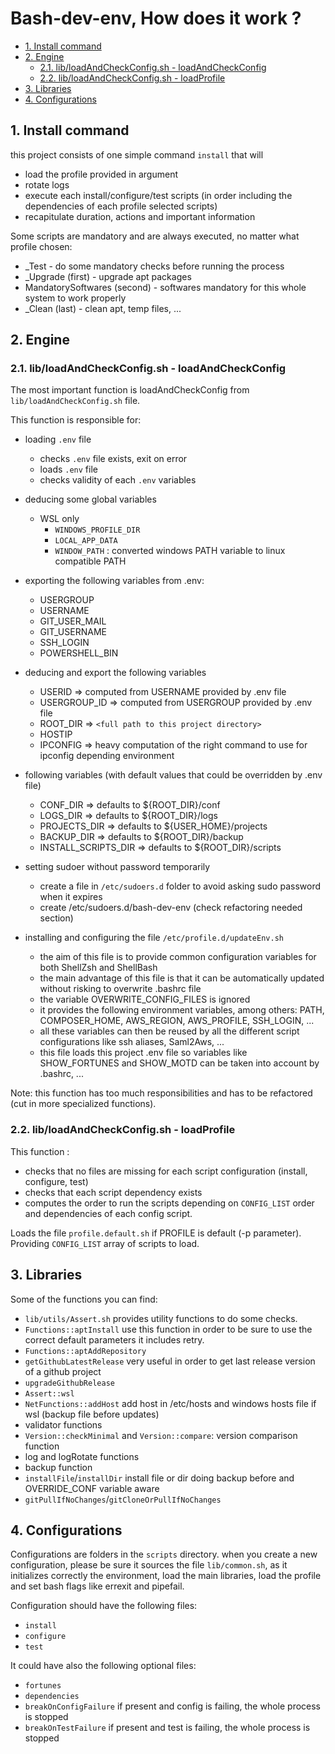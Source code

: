 # Bash-dev-env, How does it work ?

- [1. Install command](#1-install-command)
- [2. Engine](#2-engine)
  - [2.1. lib/loadAndCheckConfig.sh - loadAndCheckConfig](#21-libloadandcheckconfigsh---loadandcheckconfig)
  - [2.2. lib/loadAndCheckConfig.sh - loadProfile](#22-libloadandcheckconfigsh---loadprofile)
- [3. Libraries](#3-libraries)
- [4. Configurations](#4-configurations)

## 1. Install command

this project consists of one simple command `install` that will

- load the profile provided in argument
- rotate logs
- execute each install/configure/test scripts (in order including the
  dependencies of each profile selected scripts)
- recapitulate duration, actions and important information

Some scripts are mandatory and are always executed, no matter what profile
chosen:

- \_Test - do some mandatory checks before running the process
- \_Upgrade (first) - upgrade apt packages
- MandatorySoftwares (second) - softwares mandatory for this whole system to
  work properly
- \_Clean (last) - clean apt, temp files, ...

## 2. Engine

### 2.1. lib/loadAndCheckConfig.sh - loadAndCheckConfig

The most important function is loadAndCheckConfig from
`lib/loadAndCheckConfig.sh` file.

This function is responsible for:

- loading `.env` file

  - checks `.env` file exists, exit on error
  - loads `.env` file
  - checks validity of each `.env` variables

- deducing some global variables

  - WSL only
    - `WINDOWS_PROFILE_DIR`
    - `LOCAL_APP_DATA`
    - `WINDOW_PATH` : converted windows PATH variable to linux compatible PATH

- exporting the following variables from .env:

  - USERGROUP
  - USERNAME
  - GIT_USER_MAIL
  - GIT_USERNAME
  - SSH_LOGIN
  - POWERSHELL_BIN

- deducing and export the following variables

  - USERID => computed from USERNAME provided by .env file
  - USERGROUP_ID => computed from USERGROUP provided by .env file
  - ROOT_DIR => `<full path to this project directory>`
  - HOSTIP
  - IPCONFIG => heavy computation of the right command to use for ipconfig
    depending environment

- following variables (with default values that could be overridden by .env
  file)

  - CONF_DIR => defaults to ${ROOT_DIR}/conf
  - LOGS_DIR => defaults to ${ROOT_DIR}/logs
  - PROJECTS_DIR => defaults to ${USER_HOME}/projects
  - BACKUP_DIR => defaults to ${ROOT_DIR}/backup
  - INSTALL_SCRIPTS_DIR => defaults to ${ROOT_DIR}/scripts

- setting sudoer without password temporarily

  - create a file in `/etc/sudoers.d` folder to avoid asking sudo password when
    it expires
  - create /etc/sudoers.d/bash-dev-env (check refactoring needed section)

- installing and configuring the file `/etc/profile.d/updateEnv.sh`
  - the aim of this file is to provide common configuration variables for both
    ShellZsh and ShellBash
  - the main advantage of this file is that it can be automatically updated
    without risking to overwrite .bashrc file
  - the variable OVERWRITE_CONFIG_FILES is ignored
  - it provides the following environment variables, among others: PATH,
    COMPOSER_HOME, AWS_REGION, AWS_PROFILE, SSH_LOGIN, ...
  - all these variables can then be reused by all the different script
    configurations like ssh aliases, Saml2Aws, ...
  - this file loads this project .env file so variables like SHOW_FORTUNES and
    SHOW_MOTD can be taken into account by .bashrc, ...

Note: this function has too much responsibilities and has to be refactored (cut
in more specialized functions).

### 2.2. lib/loadAndCheckConfig.sh - loadProfile

This function :

- checks that no files are missing for each script configuration (install,
  configure, test)
- checks that each script dependency exists
- computes the order to run the scripts depending on `CONFIG_LIST` order and
  dependencies of each config script.

Loads the file `profile.default.sh` if PROFILE is default (-p parameter).
Providing `CONFIG_LIST` array of scripts to load.

## 3. Libraries

Some of the functions you can find:

- `lib/utils/Assert.sh` provides utility functions to do some checks.
- `Functions::aptInstall` use this function in order to be sure to use the
  correct default parameters it includes retry.
- `Functions::aptAddRepository`
- `getGithubLatestRelease` very useful in order to get last release version of a
  github project
- `upgradeGithubRelease`
- `Assert::wsl`
- `NetFunctions::addHost` add host in /etc/hosts and windows hosts file if wsl
  (backup file before updates)
- validator functions
- `Version::checkMinimal` and `Version::compare`: version comparison function
- log and logRotate functions
- backup function
- `installFile`/`installDir` install file or dir doing backup before and
  OVERRIDE_CONF variable aware
- `gitPullIfNoChanges`/`gitCloneOrPullIfNoChanges`

## 4. Configurations

Configurations are folders in the `scripts` directory. when you create a new
configuration, please be sure it sources the file `lib/common.sh`, as it
initializes correctly the environment, load the main libraries, load the profile
and set bash flags like errexit and pipefail.

Configuration should have the following files:

- `install`
- `configure`
- `test`

It could have also the following optional files:

- `fortunes`
- `dependencies`
- `breakOnConfigFailure` if present and config is failing, the whole process is
  stopped
- `breakOnTestFailure` if present and test is failing, the whole process is
  stopped
